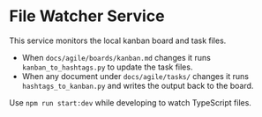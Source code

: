 # File Watcher Service

This service monitors the local kanban board and task files.

- When `docs/agile/boards/kanban.md` changes it runs `kanban_to_hashtags.py` to
  update the task files.
- When any document under `docs/agile/tasks/` changes it runs
  `hashtags_to_kanban.py` and writes the output back to the board.

Use `npm run start:dev` while developing to watch TypeScript files.
